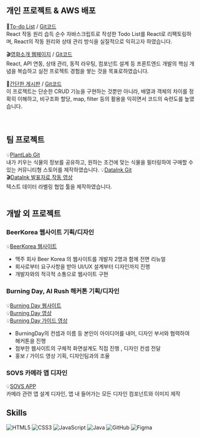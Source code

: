 

## 개인 프로젝트 & AWS 배포
🎨[To-do List](http://ec2-13-208-175-84.ap-northeast-3.compute.amazonaws.com:4000/) / [Git코드](https://github.com/crossjane/ReactTodoList.git) <br/>
React 작동 원리 습득 순수 자바스크립트로 작성한 Todo List를 React로 리팩토링하며, React의 작동 원리와 상태 관리 방식을 실질적으로 익히고자 하였습니다.<br/>

🎬[영화소개 웹페이지](http://ec2-13-208-175-84.ap-northeast-3.compute.amazonaws.com:3000/) / [Git코드](https://github.com/crossjane/MovieList.git)<br/>
React, API 연동, 상태 관리, 동적 라우팅, 컴포넌트 설계 등 프론트엔드 개발의 핵심 개념을 복습하고 실전 프로젝트 경험을 쌓는 것을 목표로하였습니다.<br/>

🚀[간단한 게시판](http://ec2-13-208-175-84.ap-northeast-3.compute.amazonaws.com:5000/) / [Git코드](https://github.com/crossjane/board_react.git)<br/>
이 프로젝트는 단순한 CRUD 기능을 구현하는 것뿐만 아니라, 배열과 객체의 차이를 정확히 이해하고, 비구조화 할당, map, filter 등의 활용을 익히면서 코드의 숙련도를 높였습니다.<br/>
</br>
</br>


## 팀 프로젝트
💡[PlantLab Git](https://github.com/crossjane/PlantLab_project.git)<br/>
내가 키우는 식물의 정보를 공유하고, 원하는 조건에 맞는 식물을 필터링하여 구매할 수 있는 커뮤니티형 스토어를 제작하였습니다.
💡[DataInk Git](https://github.com/crossjane/DataInk-Front.git)</br>
🎬[DataInk 발표자료,작동 영상](https://www.canva.com/design/DAGUpbUUGfA/ZtUC8ZoT02fRTmRHlsfb3A/edit)</br>
텍스트 데이터 라벨링 협업 툴을 제작하였습니다. 
</br>
</br>

## 개발 외 프로젝트 


### BeerKorea 웹사이트 기획/디자인 
💡[BeerKorea 웹사이트](http://www.beerkorea.net/)</br>

- 맥주 회사 Beer Korea 의 웹사이트를 개발자 2명과 함께 전면 리뉴얼
- 회사로부터 요구사항을 받아 UI/UX 설계부터 디자인까지 진행
- 개발자와의 적극적 소통으로 웹사이트 구현</br>



### Burning Day, AI Rush 해커톤 기획/디자인
💡[Burning Day 웹사이트](https://campaign.naver.com/aihackathon_ai_burning/)</br>
💡[Burning Day 영상](https://www.youtube.com/watch?v=O4-gQOGrjXU)</br>
💡[Burning Day 가이드 영상](https://www.youtube.com/watch?v=t1rqKmrrWPU)</br>

- BurningDay의 컨셉과 이름 등 본인이 아이디어를 내어, 디자인 부서와 협력하여 해커톤을 진행
- 첨부한 웹사이트의 구체적 화면설계도 직접 진행 , 디자인 컨셉 전달
- 홍보 / 가이드 영상 기획, 디자인팀과의 조율</br>


### SOVS 카메라 앱 디자인

💡[SOVS APP](https://apps.apple.com/kr/app/sovs2-%ED%8F%AC%EC%A6%88-%EC%B9%B4%EB%A9%94%EB%9D%BC/id1359040989)</br>
카메라 관련 앱 설계 디자인, 앱 내 들어가는 모든 디자인 컴포넌트와 이미지 제작</br>

## Skills
![HTML5](https://img.shields.io/badge/html5-%23E34F26.svg?style=for-the-badge&logo=html5&logoColor=white)
![CSS3](https://img.shields.io/badge/css3-%231572B6.svg?style=for-the-badge&logo=css3&logoColor=white)
![JavaScript](https://img.shields.io/badge/javascript-%23323330.svg?style=for-the-badge&logo=javascript&logoColor=%23F7DF1E)
![Java](https://img.shields.io/badge/java-%23ED8B00.svg?style=for-the-badge&logo=openjdk&logoColor=white)
![GitHub](https://img.shields.io/badge/github-%23121011.svg?style=for-the-badge&logo=github&logoColor=white)
![Figma](https://img.shields.io/badge/figma-%23F24E1E.svg?style=for-the-badge&logo=figma&logoColor=white)

